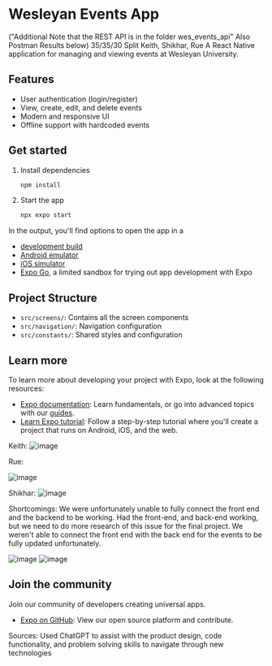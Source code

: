 # Wesleyan Events App
 ("Additional Note that the REST API is in the folder wes_events_api" Also Postman Results below) 35/35/30 Split Keith, Shikhar, Rue
A React Native application for managing and viewing events at Wesleyan University.

## Features

- User authentication (login/register)
- View, create, edit, and delete events
- Modern and responsive UI
- Offline support with hardcoded events

## Get started

1. Install dependencies

   ```bash
   npm install
   ```

2. Start the app

   ```bash
   npx expo start
   ```

In the output, you'll find options to open the app in a

- [development build](https://docs.expo.dev/develop/development-builds/introduction/)
- [Android emulator](https://docs.expo.dev/workflow/android-studio-emulator/)
- [iOS simulator](https://docs.expo.dev/workflow/ios-simulator/)
- [Expo Go](https://expo.dev/go), a limited sandbox for trying out app development with Expo

## Project Structure

- `src/screens/`: Contains all the screen components
- `src/navigation/`: Navigation configuration
- `src/constants/`: Shared styles and configuration

## Learn more

To learn more about developing your project with Expo, look at the following resources:

- [Expo documentation](https://docs.expo.dev/): Learn fundamentals, or go into advanced topics with our [guides](https://docs.expo.dev/guides).
- [Learn Expo tutorial](https://docs.expo.dev/tutorial/introduction/): Follow a step-by-step tutorial where you'll create a project that runs on Android, iOS, and the web.


Keith:
![image](https://github.com/user-attachments/assets/332937e6-109b-47bd-8e8e-e1513c693547)

Rue:

![image](https://github.com/user-attachments/assets/eac3b275-f7ad-4442-87ce-3988743b8adf)

Shikhar:
![image](https://github.com/user-attachments/assets/5a8e1aed-98f3-4c14-b325-2b8feedf81ae)


Shortcomings: 
We were unfortunately unable to fully connect the front end and the backend to be working. Had the front-end, and back-end working, but we need to do more research of this issue for the final project. We weren't able to connect the front end with the back end for the events to be fully updated unfortunately. 

![image](https://github.com/user-attachments/assets/01e08711-94e8-4c6e-bed4-29a69b42b97c)
![image](https://github.com/user-attachments/assets/7a4889dc-9891-4eb5-af64-959a15c81072)






## Join the community

Join our community of developers creating universal apps.

- [Expo on GitHub](https://github.com/expo/expo): View our open source platform and contribute.


Sources: Used ChatGPT to assist with the product design, code functionality, and problem solving skills to navigate through new technologies

